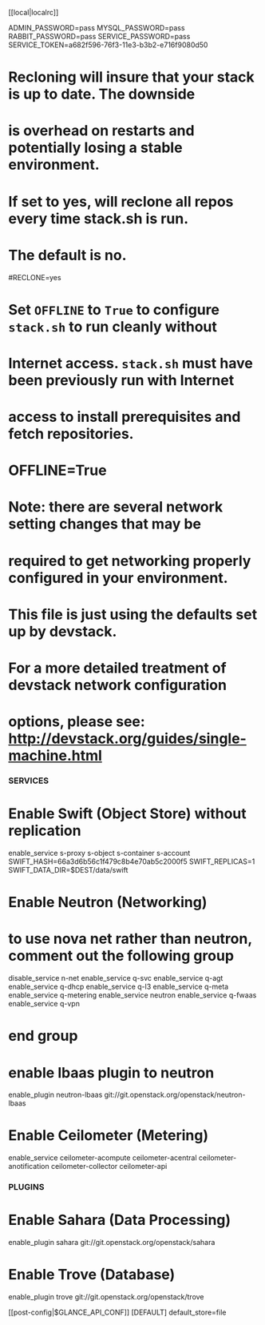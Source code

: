 [[local|localrc]]

ADMIN_PASSWORD=pass
MYSQL_PASSWORD=pass
RABBIT_PASSWORD=pass
SERVICE_PASSWORD=pass
SERVICE_TOKEN=a682f596-76f3-11e3-b3b2-e716f9080d50

# Recloning will insure that your stack is up to date. The downside
# is overhead on restarts and potentially losing a stable environment.
# If set to yes, will reclone all repos every time stack.sh is run.
# The default is no.
#RECLONE=yes

# Set ``OFFLINE`` to ``True`` to configure ``stack.sh`` to run cleanly without
# Internet access. ``stack.sh`` must have been previously run with Internet
# access to install prerequisites and fetch repositories.
# OFFLINE=True

# Note: there are several network setting changes that may be
# required to get networking properly configured in your environment.
# This file is just using the defaults set up by devstack.
# For a more detailed treatment of devstack network configuration
# options, please see: http://devstack.org/guides/single-machine.html

### SERVICES

# Enable Swift (Object Store) without replication
enable_service s-proxy s-object s-container s-account
SWIFT_HASH=66a3d6b56c1f479c8b4e70ab5c2000f5
SWIFT_REPLICAS=1
SWIFT_DATA_DIR=$DEST/data/swift

# Enable Neutron (Networking)
# to use nova net rather than neutron, comment out the following group
disable_service n-net
enable_service q-svc
enable_service q-agt
enable_service q-dhcp
enable_service q-l3
enable_service q-meta
enable_service q-metering
enable_service neutron
enable_service q-fwaas
enable_service q-vpn
# end group

# enable lbaas plugin to neutron
enable_plugin neutron-lbaas git://git.openstack.org/openstack/neutron-lbaas

# Enable Ceilometer (Metering)
enable_service ceilometer-acompute ceilometer-acentral ceilometer-anotification ceilometer-collector ceilometer-api

### PLUGINS

# Enable Sahara (Data Processing)
enable_plugin sahara git://git.openstack.org/openstack/sahara

# Enable Trove (Database)
enable_plugin trove git://git.openstack.org/openstack/trove

[[post-config|$GLANCE_API_CONF]]
[DEFAULT]
default_store=file
